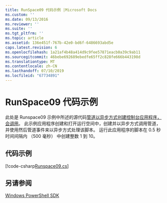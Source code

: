 ```yaml
---
title: RunSpace09 代码示例 |Microsoft Docs
ms.custom: ''
ms.date: 09/13/2016
ms.reviewer: ''
ms.suite: ''
ms.tgt_pltfrm: ''
ms.topic: article
ms.assetid: 136e451f-767b-42e0-bd6f-6486693abd5e
caps.latest.revision: 6
ms.openlocfilehash: 1a21af4b48a414d9c9fee57871eacb0a39c9ab11
ms.sourcegitcommit: 46bebe692689ebedfe65ff2c828fe666b443198d
ms.translationtype: MT
ms.contentlocale: zh-CN
ms.lasthandoff: 07/10/2019
ms.locfileid: "67734891"
---
```

# <a name="runspace09-code-sample"></a>RunSpace09 代码示例

此处是 Runspace09 示例中所述的源代码[管道以异步方式创建控制台应用程序，会调用](https://msdn.microsoft.com/en-us/198c1c94-2a06-457e-93ce-c0d910618e47)。 此示例应用程序创建和打开运行空间中，创建并以异步方式调用管道，并使用然后管道事件来以异步方式处理该脚本。 运行此应用程序的脚本在 0.5 秒时间间隔内 （500 毫秒） 中创建整数 1 到 10。

## <a name="code-sample"></a>代码示例

[!code-csharp[Runspace09.cs](../../powershell-sdk-samples/SDK-2.0/csharp/Runspace09/Runspace09.cs#L11-L113 "Runspace09.cs")]

## <a name="see-also"></a>另请参阅

[Windows PowerShell SDK](../windows-powershell-reference.md)